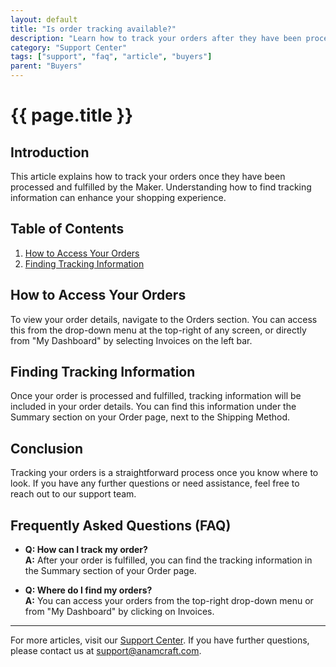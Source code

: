 ```yaml
---
layout: default
title: "Is order tracking available?"
description: "Learn how to track your orders after they have been processed and fulfilled."
category: "Support Center"
tags: ["support", "faq", "article", "buyers"]
parent: "Buyers"
---
```


# {{ page.title }}

## Introduction

This article explains how to track your orders once they have been processed and fulfilled by the Maker. Understanding how to find tracking information can enhance your shopping experience.

## Table of Contents
1. [How to Access Your Orders](#how-to-access-your-orders)
2. [Finding Tracking Information](#finding-tracking-information)

## How to Access Your Orders

To view your order details, navigate to the Orders section. You can access this from the drop-down menu at the top-right of any screen, or directly from "My Dashboard" by selecting Invoices on the left bar.

## Finding Tracking Information

Once your order is processed and fulfilled, tracking information will be included in your order details. You can find this information under the Summary section on your Order page, next to the Shipping Method.

## Conclusion

Tracking your orders is a straightforward process once you know where to look. If you have any further questions or need assistance, feel free to reach out to our support team.

## Frequently Asked Questions (FAQ)

- **Q: How can I track my order?**  
  **A:** After your order is fulfilled, you can find the tracking information in the Summary section of your Order page.

- **Q: Where do I find my orders?**  
  **A:** You can access your orders from the top-right drop-down menu or from "My Dashboard" by clicking on Invoices.

---

For more articles, visit our [Support Center](https://support.anamcraft.com). If you have further questions, please contact us at [support@anamcraft.com](mailto:support@anamcraft.com).